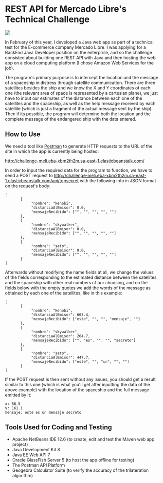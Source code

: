 # REST API for Mercado Libre's Technical Challenge

![](https://github.com/FedericoMilesi/restful-meli/blob/main/sat.png)

In February of this year, I developed a Java web app as part of a technical test for the E-commerce company Mercado Libre. I was applying for a BackEnd Java Developer position on the enterprise, and so the challenge consisted about building one REST API with Java and then hosting the web app on a cloud computing platform (I chose Amazon Web Services for the job). 

The program's primary purpose is to intercept the location and the message of a spaceship in distress through satellite communication. There are three satellites besides the ship and we know the X and Y coordinates of each one (the relevant area of space is represented by a cartesian plane), we just have to input our estimates of the distance between each one of the satellites and the spaceship, as well as the help message received by each satellite (which is just a fragment of the actual message sent by the ship). Then if its possible, the program will determine both the location and the complete message of the endangered ship with the data entered.

## How to Use

We need a tool like [Postman](https://www.postman.com/) to generate HTTP requests to the URL of the site in which the app is currently being hosted:

http://challenge-meli.eba-xbm2th2m.sa-east-1.elasticbeanstalk.com/

In order to input the required data for the program to function, we have to send a POST request to http://challenge-meli.eba-xbm2th2m.sa-east-1.elasticbeanstalk.com/api/topsecret with the following info in JSON format on the request's body:


```
[
       {
            "nombre": "kenobi",
            "distanciaAlEmisor": 0.0,
            "mensajeRecibido": ["", "", "", "", ""]
       },
       {
            "nombre": "skywalker",
            "distanciaAlEmisor": 0.0,
            "mensajeRecibido": ["", "", "", "", ""]
       },
       {
            "nombre": "sato",
            "distanciaAlEmisor": 0.0,
            "mensajeRecibido": ["", "", "", "", ""]
       }
]
```

Afterwards without modifying the name fields at all, we change the values of the fields corresponding to the estimated distance between the satellites and the spaceship with other real numbers of our choosing, and on the fields below with the empty quotes we add the words of the message as obtained by each one of the satellites, like in this example:

```
[
       {
            "nombre": "kenobi",
            "distanciaAlEmisor": 663.4,
            "mensajeRecibido": ["este", "", "", "mensaje", ""]
       },
       {
            "nombre": "skywalker",
            "distanciaAlEmisor": 264.7,
            "mensajeRecibido": ["", "es", "", "", "secreto"]
       },
       {
            "nombre": "sato",
            "distanciaAlEmisor": 447.7,
            "mensajeRecibido": ["este", "", "un", "", ""]
       }
]
```

If the POST request is then sent without any issues, you should get a result similar to this one (which is what you'll get after inputting the data of the above example) with the location of the spaceship and the full message emitted by it:

```
x: 56.5
y: 161.1
mensaje: este es un mensaje secreto 
```

## Tools Used for Coding and Testing

- Apache NetBeans IDE 12.6 (to create, edit and test the Maven web app project)
- Java Development Kit 8
- Java EE Web API 7
- Oracle GlassFish Server 5 (to host the app offline for testing)
- The Postman API Platform
- Geogebra Calculator Suite (to verify the accuracy of the trilateration algorithm)
